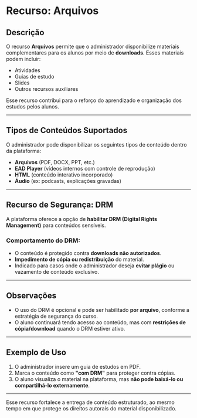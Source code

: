 # Recurso: Arquivos

## Descrição

O recurso **Arquivos** permite que o administrador disponibilize materiais complementares para os alunos por meio de **downloads**. Esses materiais podem incluir:

- Atividades
- Guias de estudo
- Slides
- Outros recursos auxiliares

Esse recurso contribui para o reforço do aprendizado e organização dos estudos pelos alunos.

---

## Tipos de Conteúdos Suportados

O administrador pode disponibilizar os seguintes tipos de conteúdo dentro da plataforma:

- **Arquivos** (PDF, DOCX, PPT, etc.)
- **EAD Player** (vídeos internos com controle de reprodução)
- **HTML** (conteúdo interativo incorporado)
- **Áudio** (ex: podcasts, explicações gravadas)

---

## Recurso de Segurança: DRM

A plataforma oferece a opção de **habilitar DRM (Digital Rights Management)** para conteúdos sensíveis.

### Comportamento do DRM:
- O conteúdo é protegido contra **downloads não autorizados**.
- **Impedimento de cópia ou redistribuição** do material.
- Indicado para casos onde o administrador deseja **evitar plágio** ou vazamento de conteúdo exclusivo.

---

## Observações

- O uso do DRM é opcional e pode ser habilitado **por arquivo**, conforme a estratégia de segurança do curso.
- O aluno continuará tendo acesso ao conteúdo, mas com **restrições de cópia/download** quando o DRM estiver ativo.

---

## Exemplo de Uso

1. O administrador insere um guia de estudos em PDF.
2. Marca o conteúdo como **"com DRM"** para proteger contra cópias.
3. O aluno visualiza o material na plataforma, mas **não pode baixá-lo ou compartilhá-lo externamente**.

---

Esse recurso fortalece a entrega de conteúdo estruturado, ao mesmo tempo em que protege os direitos autorais do material disponibilizado.
